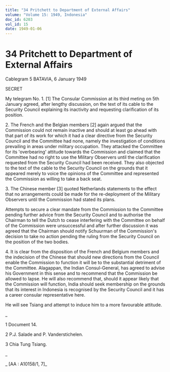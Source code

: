 ```yaml
---
title: "34 Pritchett to Department of External Affairs"
volume: "Volume 15: 1949, Indonesia"
doc_id: 6203
vol_id: 15
date: 1949-01-06
---
```


# 34 Pritchett to Department of External Affairs

Cablegram 5 BATAVIA, 6 January 1949

SECRET

My telegram No. 1. [1] The Consular Commission at its third meting on 5th January agreed, after lengthy discussion, on the text of its cable to the Security Council explaining its inactivity and requesting clarification of its position.

2\. The French and the Belgian members [2] again argued that the Commission could not remain inactive and should at least go ahead with that part of its work for which it had a clear directive from the Security Council and the Committee had none, namely the investigation of conditions prevailing in areas under military occupation. They attacked the Committee for its 'overbearing' attitude towards the Commission and claimed that the Committee had no right to use the Military Observers until the clarification requested from the Security Council had been received. They also objected to the text of the cable to the Security Council on the grounds that it appeared merely to voice the opinions of the Committee and represented the Commission as willing to take a back seat.

3\. The Chinese member [3] quoted Netherlands statements to the effect that no arrangements could be made for the re-deployment of the Military Observers until the Commission had stated its plans.

Attempts to secure a clear mandate from the Commission to the Committee pending further advice from the Security Council and to authorise the Chairman to tell the Dutch to cease interfering with the Committee on behalf of the Commission were unsuccessful and after further discussion it was agreed that the Chairman should notify Schuurman of the Commission's decision to take no action pending the ruling from the Security Council on the position of the two bodies.

4\. It is clear from the disposition of the French and Belgium members and the indecision of the Chinese that should new directions from the Council enable the Commission to function it will be to the substantial detriment of the Committee. Alagappan, the Indian Consul-General, has agreed to advise his Government in this sense and to recommend that the Commission be allowed to lapse. He will also recommend that, should it appear likely that the Commission will function, India should seek membership on the grounds that its interest in Indonesia is recognised by the Security Council and it has a career consular representative here.

He will see Tsiang and attempt to induce him to a more favourable attitude.

_

1 Document 14.

2 P.J. Salade and P. Vanderstichelen.

3 Chia Tung Tsiang.

_

_ [AA : A10158/1, 7]_
